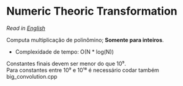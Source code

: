 # Numeric Theoric Transformation

*Read in [English](README.en.md)*

Computa multiplicação de polinômino; **Somente para inteiros**.
* Complexidade de tempo: O(N * log(N))

Constantes finais devem ser menor do que 10⁹.\
Para constantes entre 10⁹ e 10¹⁸ é necessário codar também big_convolution.cpp

